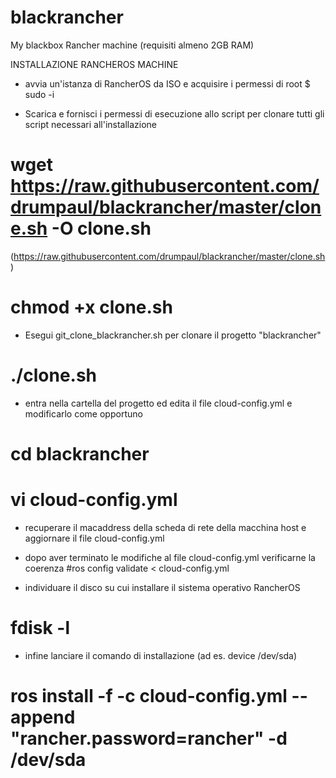 # blackrancher
My blackbox Rancher machine
(requisiti almeno 2GB RAM)

INSTALLAZIONE RANCHEROS MACHINE

- avvia un'istanza di RancherOS da ISO e acquisire i permessi di root
$ sudo -i

- Scarica e fornisci i permessi di esecuzione allo script per clonare tutti gli script necessari all'installazione
# wget https://raw.githubusercontent.com/drumpaul/blackrancher/master/clone.sh -O clone.sh
(https://raw.githubusercontent.com/drumpaul/blackrancher/master/clone.sh)
# chmod +x clone.sh

- Esegui git_clone_blackrancher.sh per clonare il progetto "blackrancher"
# ./clone.sh

- entra nella cartella del progetto ed edita il file cloud-config.yml e modificarlo come opportuno
# cd blackrancher
# vi cloud-config.yml

- recuperare il macaddress della scheda di rete della macchina host e aggiornare il file cloud-config.yml

- dopo aver terminato le modifiche al file cloud-config.yml verificarne la coerenza
#ros config validate < cloud-config.yml

- individuare il disco su cui installare il sistema operativo RancherOS
# fdisk -l

- infine lanciare il comando di installazione (ad es. device /dev/sda)
# ros install -f -c cloud-config.yml --append "rancher.password=rancher" -d /dev/sda
